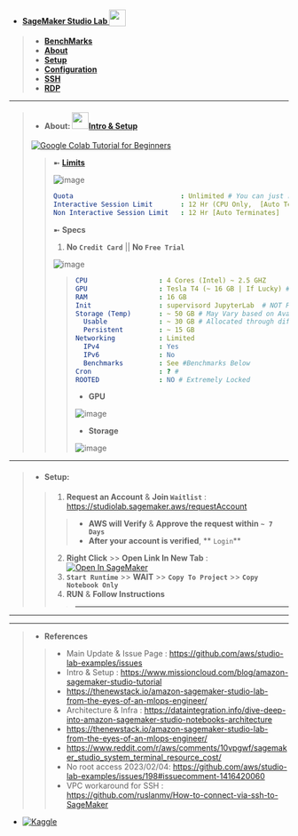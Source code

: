 - #### [SageMaker Studio Lab <sub><img src="https://github.com/Azathothas/BugGPT-Tools/assets/58171889/0eacb57a-972e-41fd-ae58-e0bccb8c42e9"  width="30" height="30"> </sub>](https://studiolab.sagemaker.aws)
> - [**BenchMarks**]()
> - [**About**]()
> - [**Setup**]()
> - [**Configuration**]()
> - [**SSH**]()
> - [**RDP**]()
---

> - #### About: [<img src="https://github.com/Azathothas/BugGPT-Tools/assets/58171889/7737d632-1cf6-46a0-8b3a-644482b9022d" width="30" height="30">**Intro** & **Setup**](https://www.youtube.com/watch?v=g0xu9DA4gDw)
> [![Google Colab Tutorial for Beginners](https://img.youtube.com/vi/SP-WBt2b54o/maxresdefault.jpg)](https://www.youtube.com/watch?v=SP-WBt2b54o)
> 
> > ➼ [**Limits**](https://studiolab.sagemaker.aws/faqhttps://studiolab.sagemaker.aws/faq)
> >
> > ![image](https://github.com/Azathothas/BugGPT-Tools/assets/58171889/183cbae2-4388-4b76-96ad-0db9d7692cba)
> > 
> > ```yaml
> > Quota                           : Unlimited # You can just reset & run again 
> > Interactive Session Limit       : 12 Hr (CPU Only,  [Auto Terminates] 
> > Non Interactive Session Limit   : 12 Hr [Auto Terminates] 
> > ```
> > ➼ **Specs**
> > 1. **No `Credit Card`** || **No `Free Trial`**
> > 
> > ![image](https://github.com/Azathothas/BugGPT-Tools/assets/58171889/204e2fee-1e1d-41e5-9f54-b14a5ca22641)
> > 
> > > ```YAML
> > > CPU                  : 4 Cores (Intel) ~ 2.5 GHZ
> > > GPU                  : Tesla T4 (~ 16 GB | If Lucky) # Not Always Available (If Really unlucky)
> > > RAM                  : 16 GB
> > > Init                 : supervisord JupyterLab  # NOT Privileged (ps -p 1 -o comm=)
> > > Storage (Temp)       : ~ 50 GB # May Vary based on Availability
> > >   Usable             : ~ 30 GB # Allocated through different Partitions
> > >   Persistent         : ~ 15 GB 
> > > Networking           : Limited
> > >   IPv4               : Yes
> > >   IPv6               : No
> > >   Benchmarks         : See #Benchmarks Below
> > > Cron                 : ? # 
> > > ROOTED               : NO # Extremely Locked 
> > > ```
> > > - **GPU**
> > > 
> > > ![image](https://github.com/Azathothas/BugGPT-Tools/assets/58171889/1220ecd7-ed92-43d7-96e5-117578b21b40)
> > >
> > > - **Storage**
> > > 
> > > ![image](https://github.com/Azathothas/BugGPT-Tools/assets/58171889/bc0537f3-d1c0-459e-8f6c-3b3892a33d95)
> > > 
----
> - #### Setup:
> > 1. **Request an Account** & **Join `Waitlist`** : https://studiolab.sagemaker.aws/requestAccount
> > > - **AWS will Verify** & **Approve the request within** **`~ 7 Days`**
> > > - **After your account is verified**, ** `Login`**
> > 2. **Right Click** >> **Open Link In New Tab** : <a href="https://studiolab.sagemaker.aws/import/github/Azathothas/BugGPT-Tools/blob/main/free-tiers/VPS/AWS%20SageMaker%20Studio%20(Lab)/SageMaker.ipynb" target="_parent"><img src="https://github-production-user-asset-6210df.s3.amazonaws.com/58171889/244918231-056e22a6-a19a-4850-b5e6-c94c52472fac.svg" alt="Open In SageMaker"/></a>
> > 3. **`Start Runtime`** >> **WAIT** >> **`Copy To Project`** >> **`Copy Notebook Only`**
> > 4. **RUN** & **Follow Instructions**
> > > ---
> > > 
---
> > >
---
> - **References**
> > - Main Update & Issue Page : https://github.com/aws/studio-lab-examples/issues
> > - Intro & Setup : https://www.missioncloud.com/blog/amazon-sagemaker-studio-tutorial
> > - https://thenewstack.io/amazon-sagemaker-studio-lab-from-the-eyes-of-an-mlops-engineer/
> > - Architecture & Infra : https://dataintegration.info/dive-deep-into-amazon-sagemaker-studio-notebooks-architecture
> > - https://thenewstack.io/amazon-sagemaker-studio-lab-from-the-eyes-of-an-mlops-engineer/
> > - https://www.reddit.com/r/aws/comments/10vpgwf/sagemaker_studio_system_terminal_resource_cost/
> > - No root access 2023/02/04: https://github.com/aws/studio-lab-examples/issues/198#issuecomment-1416420060
> > - VPC workaround for SSH : https://github.com/ruslanmv/How-to-connect-via-ssh-to-SageMaker

- [![Kaggle](https://kaggle.com/static/images/open-in-kaggle.svg)](https://kaggle.com/kernels/welcome?src=https://github.com/roboflow-ai/notebooks/blob/main/notebooks/train-yolov8-object-detection-on-custom-dataset.ipynb) 

